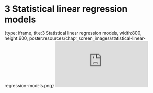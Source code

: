 # 3 Statistical linear regression models
 
{type: iframe, title:3 Statistical linear regression models, width:800, height:600, poster:resources/chapt_screen_images/statistical-linear-regression-models.png}
![](https://b7m.github.io/Regression_Models/no_toc/statistical-linear-regression-models.html)
 

 
